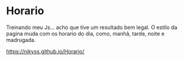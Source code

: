 # Horario
Treinando meu Js... acho que tive um resultado bem legal. 
O estilo da pagina muda com os horario do dia, como, manhã, tarde, noite e madrugada.

https://nikyss.github.io/Horario/
